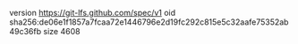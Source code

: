 version https://git-lfs.github.com/spec/v1
oid sha256:de06e1f1857a7fcaa72e1446796e2d19fc292c815e5c32aafe75352ab49c36fb
size 4608

